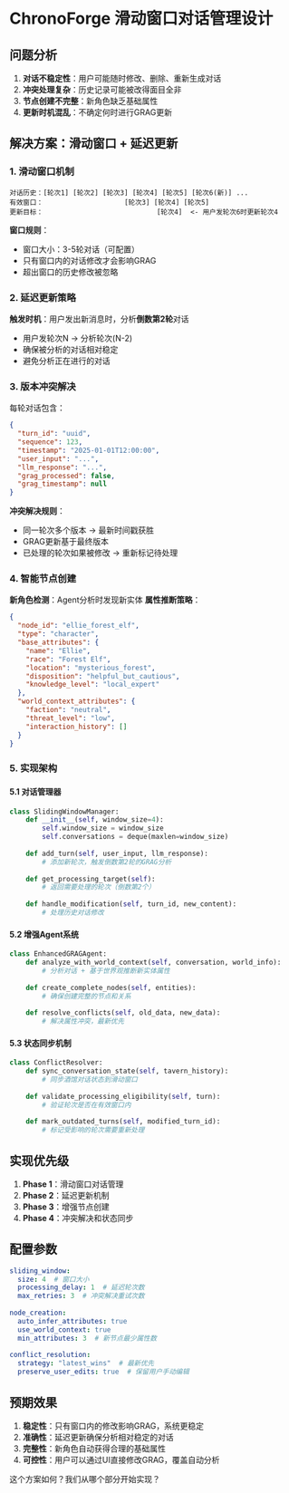 # ChronoForge 滑动窗口对话管理设计

## 问题分析

1. **对话不稳定性**：用户可能随时修改、删除、重新生成对话
2. **冲突处理复杂**：历史记录可能被改得面目全非
3. **节点创建不完整**：新角色缺乏基础属性
4. **更新时机混乱**：不确定何时进行GRAG更新

## 解决方案：滑动窗口 + 延迟更新

### 1. 滑动窗口机制

```
对话历史：[轮次1] [轮次2] [轮次3] [轮次4] [轮次5] [轮次6(新)] ...
有效窗口：                    [轮次3] [轮次4] [轮次5]
更新目标：                            [轮次4]  <- 用户发轮次6时更新轮次4
```

**窗口规则**：
- 窗口大小：3-5轮对话（可配置）
- 只有窗口内的对话修改才会影响GRAG
- 超出窗口的历史修改被忽略

### 2. 延迟更新策略

**触发时机**：用户发出新消息时，分析**倒数第2轮**对话
- 用户发轮次N → 分析轮次(N-2)
- 确保被分析的对话相对稳定
- 避免分析正在进行的对话

### 3. 版本冲突解决

每轮对话包含：
```json
{
  "turn_id": "uuid",
  "sequence": 123,
  "timestamp": "2025-01-01T12:00:00",
  "user_input": "...",
  "llm_response": "...",
  "grag_processed": false,
  "grag_timestamp": null
}
```

**冲突解决规则**：
- 同一轮次多个版本 → 最新时间戳获胜
- GRAG更新基于最终版本
- 已处理的轮次如果被修改 → 重新标记待处理

### 4. 智能节点创建

**新角色检测**：Agent分析时发现新实体
**属性推断策略**：
```json
{
  "node_id": "ellie_forest_elf",
  "type": "character",
  "base_attributes": {
    "name": "Ellie",
    "race": "Forest Elf",
    "location": "mysterious_forest",
    "disposition": "helpful_but_cautious",
    "knowledge_level": "local_expert"
  },
  "world_context_attributes": {
    "faction": "neutral",
    "threat_level": "low",
    "interaction_history": []
  }
}
```

### 5. 实现架构

#### 5.1 对话管理器
```python
class SlidingWindowManager:
    def __init__(self, window_size=4):
        self.window_size = window_size
        self.conversations = deque(maxlen=window_size)
    
    def add_turn(self, user_input, llm_response):
        # 添加新轮次，触发倒数第2轮的GRAG分析
        
    def get_processing_target(self):
        # 返回需要处理的轮次（倒数第2个）
        
    def handle_modification(self, turn_id, new_content):
        # 处理历史对话修改
```

#### 5.2 增强Agent系统
```python
class EnhancedGRAGAgent:
    def analyze_with_world_context(self, conversation, world_info):
        # 分析对话 + 基于世界观推断新实体属性
        
    def create_complete_nodes(self, entities):
        # 确保创建完整的节点和关系
        
    def resolve_conflicts(self, old_data, new_data):
        # 解决属性冲突，最新优先
```

#### 5.3 状态同步机制
```python
class ConflictResolver:
    def sync_conversation_state(self, tavern_history):
        # 同步酒馆对话状态到滑动窗口
        
    def validate_processing_eligibility(self, turn):
        # 验证轮次是否在有效窗口内
        
    def mark_outdated_turns(self, modified_turn_id):
        # 标记受影响的轮次需要重新处理
```

## 实现优先级

1. **Phase 1**：滑动窗口对话管理
2. **Phase 2**：延迟更新机制
3. **Phase 3**：增强节点创建
4. **Phase 4**：冲突解决和状态同步

## 配置参数

```yaml
sliding_window:
  size: 4  # 窗口大小
  processing_delay: 1  # 延迟轮次数
  max_retries: 3  # 冲突解决重试次数
  
node_creation:
  auto_infer_attributes: true
  use_world_context: true
  min_attributes: 3  # 新节点最少属性数
  
conflict_resolution:
  strategy: "latest_wins"  # 最新优先
  preserve_user_edits: true  # 保留用户手动编辑
```

## 预期效果

1. **稳定性**：只有窗口内的修改影响GRAG，系统更稳定
2. **准确性**：延迟更新确保分析相对稳定的对话
3. **完整性**：新角色自动获得合理的基础属性
4. **可控性**：用户可以通过UI直接修改GRAG，覆盖自动分析

这个方案如何？我们从哪个部分开始实现？
